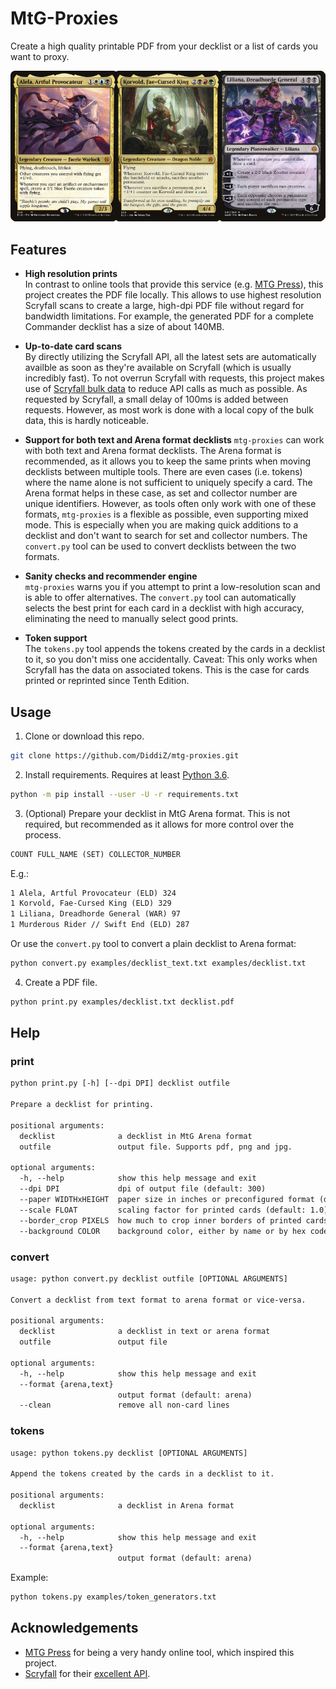 # MtG-Proxies

Create a high quality printable PDF from your decklist or a list of cards you want to proxy.

![alt text](examples/decklist.png)

## Features

* **High resolution prints**  
In contrast to online tools that provide this service (e.g. [MTG Press](http://www.mtgpress.net/)), this project creates the PDF file locally.
This allows to use highest resolution Scryfall scans to create a large, high-dpi PDF file without regard for bandwidth limitations. For example, the generated PDF for a complete Commander decklist has a size of about 140MB.

* **Up-to-date card scans**  
By directly utilizing the Scryfall API, all the latest sets are automatically availble as soon as they're available on Scryfall (which is usually incredibly fast). To not overrun Scryfall with requests, this project makes use of [Scryfall bulk data](https://scryfall.com/docs/api/bulk-data) to reduce API calls as much as possible. As requested by Scryfall, a small delay of 100ms is added between requests. However, as most work is done with a local copy of the bulk data, this is hardly noticeable.

* **Support for both text and Arena format decklists**
`mtg-proxies` can work with both text and Arena format decklists.
The Arena format is recommended, as it allows you to keep the same prints when moving decklists between multiple tools.
There are even cases (i.e. tokens) where the name alone is not sufficient to uniquely specify a card.
The Arena format helps in these case, as set and collector number are unique identifiers.
However, as tools often only work with one of these formats, `mtg-proxies` is a flexible as possible, even supporting mixed mode.
This is especially when you are making quick additions to a decklist and don't want to search for set and collector numbers.
The `convert.py` tool can be used to convert decklists between the two formats.

* **Sanity checks and recommender engine**  
`mtg-proxies` warns you if you attempt to print a low-resolution scan and is able to offer alternatives.
The `convert.py` tool can automatically selects the best print for each card in a decklist with high accuracy, eliminating the need to manually select good prints.

* **Token support**  
The `tokens.py` tool appends the tokens created by the cards in a decklist to it, so you don't miss one accidentally. Caveat: This only works when Scryfall has the data on associated tokens. This is the case for cards printed or reprinted since Tenth Edition.

## Usage

1. Clone or download this repo.

```bash
git clone https://github.com/DiddiZ/mtg-proxies.git
```

2. Install requirements. Requires at least [Python 3.6](https://www.python.org/downloads/).

```bash
python -m pip install --user -U -r requirements.txt
```

3. (Optional) Prepare your decklist in MtG Arena format.
This is not required, but recommended as it allows for more control over the process.

```txt
COUNT FULL_NAME (SET) COLLECTOR_NUMBER
```

E.g.:

```txt
1 Alela, Artful Provocateur (ELD) 324
1 Korvold, Fae-Cursed King (ELD) 329
1 Liliana, Dreadhorde General (WAR) 97
1 Murderous Rider // Swift End (ELD) 287
```

Or use the `convert.py` tool to convert a plain decklist to Arena format:

```bash
python convert.py examples/decklist_text.txt examples/decklist.txt
```

4. Create a PDF file.

```bash
python print.py examples/decklist.txt decklist.pdf
```

## Help

### print

```txt
python print.py [-h] [--dpi DPI] decklist outfile

Prepare a decklist for printing.

positional arguments:
  decklist              a decklist in MtG Arena format
  outfile               output file. Supports pdf, png and jpg.

optional arguments:
  -h, --help            show this help message and exit
  --dpi DPI             dpi of output file (default: 300)
  --paper WIDTHxHEIGHT  paper size in inches or preconfigured format (default: a4)
  --scale FLOAT         scaling factor for printed cards (default: 1.0)
  --border_crop PIXELS  how much to crop inner borders of printed cards (default: 14)
  --background COLOR    background color, either by name or by hex code (e.g. black or "#ff0000", default: None)
```

### convert

```txt
usage: python convert.py decklist outfile [OPTIONAL ARGUMENTS]

Convert a decklist from text format to arena format or vice-versa.

positional arguments:
  decklist              a decklist in text or arena format
  outfile               output file

optional arguments:
  -h, --help            show this help message and exit
  --format {arena,text}
                        output format (default: arena)
  --clean               remove all non-card lines
```

### tokens

```txt
usage: python tokens.py decklist [OPTIONAL ARGUMENTS]

Append the tokens created by the cards in a decklist to it.

positional arguments:
  decklist              a decklist in Arena format

optional arguments:
  -h, --help            show this help message and exit
  --format {arena,text}
                        output format (default: arena)
```

Example:

```bash
python tokens.py examples/token_generators.txt
```

## Acknowledgements

* [MTG Press](http://www.mtgpress.net/) for being a very handy online tool, which inspired this project.
* [Scryfall](https://scryfall.com/) for their [excellent API](https://scryfall.com/docs/api).
